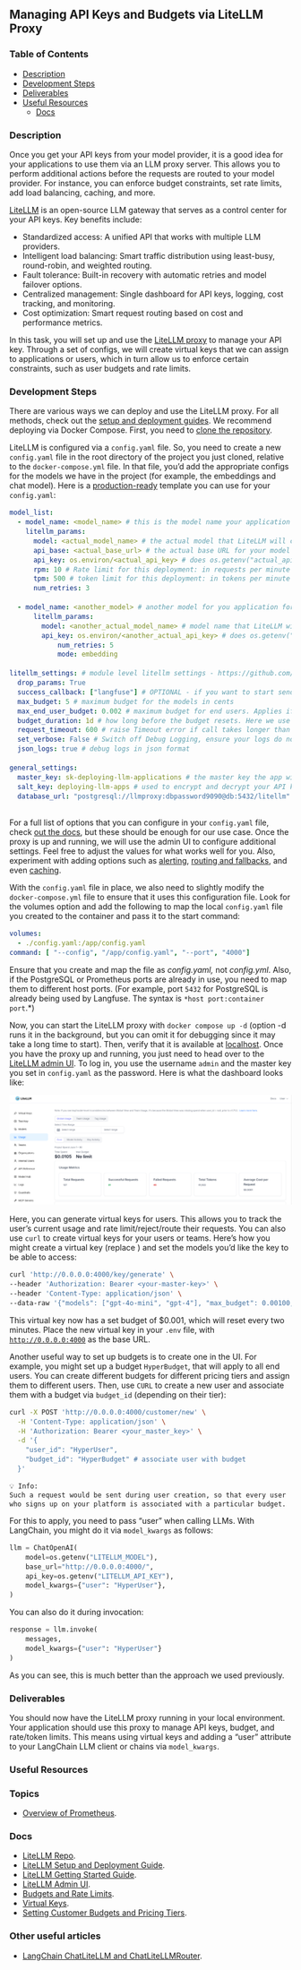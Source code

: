 ## Managing API Keys and Budgets via LiteLLM Proxy

### **Table of Contents**

- [Description](#description)
- [Development Steps](#development-steps)
- [Deliverables](#deliverables)
- [Useful Resources](#useful-resources)
    - [Docs](#docs)

### Description

Once you get your API keys from your model provider, it is a good idea for your applications to use them via an LLM proxy server. This allows you to perform additional actions before the requests are routed to your model provider. For instance, you can enforce budget constraints, set rate limits, add load balancing, caching, and more.

[LiteLLM](https://github.com/BerriAI/litellm) is an open-source LLM gateway that serves as a control center for your API keys. Key benefits include:

- Standardized access: A unified API that works with multiple LLM providers.
- Intelligent load balancing: Smart traffic distribution using least-busy, round-robin, and weighted routing.
- Fault tolerance: Built-in recovery with automatic retries and model failover options.
- Centralized management: Single dashboard for API keys, logging, cost tracking, and monitoring.
- Cost optimization: Smart request routing based on cost and performance metrics.

In this task, you will set up and use the [LiteLLM proxy](https://docs.litellm.ai/) to manage your API key. Through a set of configs, we will create virtual keys that we can assign to applications or users, which in turn allow us to enforce certain constraints, such as user budgets and rate limits.

### Development Steps

There are various ways we can deploy and use the LiteLLM proxy. For all methods, check out the [setup and deployment guides](https://docs.litellm.ai/docs/proxy/deploy). We recommend deploying via Docker Compose. First, you need to [clone the repository](https://github.com/BerriAI/litellm.git).

LiteLLM is configured via a `config.yaml` file. So, you need to create a new `config.yaml` file in the root directory of the project you just cloned, relative to the `docker-compose.yml` file. In that file, you’d add the appropriate configs for the models we have in the project (for example, the embeddings and chat model). Here is a [production-ready](https://docs.litellm.ai/docs/proxy/prod) template you can use for your `config.yaml`:

```yaml
model_list:
  - model_name: <model_name> # this is the model name your application will use for instance the chat model
    litellm_params: 
      model: <actual_model_name> # the actual model that LiteLLM will call
      api_base: <actual_base_url> # the actual base URL for your model provider
      api_key: os.environ/<actual_api_key> # does os.getenv("actual_api_key") to get your actual API key
      rpm: 10 # Rate limit for this deployment: in requests per minute (rpm)
      tpm: 500 # token limit for this deployment: in tokens per minute (tpm)
      num_retries: 3
      
  - model_name: <another_model> # another model for you application for example the embeddings model
	  litellm_params:
	    model: <another_actual_model_name> # model name that LiteLLM will call
	    api_key: os.environ/<another_actual_api_key> # does os.getenv("another_actual_api_key") to get your actual API key
			num_retries: 5 
			mode: embedding
			
litellm_settings: # module level litellm settings - https://github.com/BerriAI/litellm/blob/main/litellm/__init__.py
  drop_params: True
  success_callback: ["langfuse"] # OPTIONAL - if you want to start sending LLM Logs to Langfuse. Make sure to set `LANGFUSE_PUBLIC_KEY` and `LANGFUSE_SECRET_KEY` in your env
  max_budget: 5 # maximum budget for the models in cents
  max_end_user_budget: 0.002 # maximum budget for end users. Applies if you pass in "user" when making calls
  budget_duration: 1d # how long before the budget resets. Here we use 1 day but you can also use seconds, minutes, hours, days (1s, 1m, 1h, 1d) etc
  request_timeout: 600 # raise Timeout error if call takes longer than 600 seconds. Default value is 6000seconds if not set
  set_verbose: False # Switch off Debug Logging, ensure your logs do not have any debugging on
  json_logs: true # debug logs in json format
  
general_settings:
  master_key: sk-deploying-llm-applications # the master key the app will use. must start with sk
  salt_key: deploying-llm-apps # used to encrypt and decrypt your API key. Use https://1password.com/password-generator to generate a good one
  database_url: "postgresql://llmproxy:dbpassword9090@db:5432/litellm" 
  
```

For a full list of options that you can configure in your `config.yaml` file, check [out the docs](https://docs.litellm.ai/docs/proxy/config_settings), but these should be enough for our use case. Once the proxy is up and running, we will use the admin UI to configure additional settings. Feel free to adjust the values for what works well for you. Also, experiment with adding options such as [alerting](https://docs.litellm.ai/docs/proxy/alerting), [routing and fallbacks](https://docs.litellm.ai/docs/routing-load-balancing), and even [caching](https://docs.litellm.ai/docs/proxy/caching).

With the `config.yaml` file in place, we also need to slightly modify the `docker-compose.yml` file to ensure that it uses this configuration file. Look for the volumes option and add the following to map the local `config.yaml` file you created to the container and pass it to the start command:

```yaml
volumes:
  - ./config.yaml:/app/config.yaml
command: [ "--config", "/app/config.yaml", "--port", "4000"]
```

Ensure that you create and map the file as *config.yaml,* not *config.yml*. Also, if the PostgreSQL or Prometheus ports are already in use, you need to map them to different host ports. (For example, port `5432` for PostgreSQL is already being used by Langfuse. The syntax is `*host port:container port`.*)

Now, you can start the LiteLLM proxy with `docker compose up -d` (option -d runs it in the background, but you can omit it for debugging since it may take a long time to start). Then, verify that it is available at [localhost](http://0.0.0.0:4000/v1/models). Once you have the proxy up and running, you just need to head over to the [LiteLLM admin UI](http://0.0.0.0:4000/ui/). To log in, you use the username `admin` and the master key you set in `config.yaml` as the password. Here is what the dashboard looks like:

![LiteLLM dashboard](../assets/images/litellm_dashboard.png)

Here, you can generate virtual keys for users. This allows you to track the user’s current usage and rate limit/reject/route their requests.  You can also use `curl` to create virtual keys for your users or teams. Here’s how you might create a virtual key (replace <your-master-key>) and set the models you’d like the key to be able to access:

```bash
curl 'http://0.0.0.0:4000/key/generate' \
--header 'Authorization: Bearer <your-master-key>' \
--header 'Content-Type: application/json' \
--data-raw '{"models": ["gpt-4o-mini", "gpt-4"], "max_budget": 0.00100, "budget_duration": "2m"}'
```

This virtual key now has a set budget of $0.001, which will reset every two minutes. Place the new virtual key in your `.env` file, with [`http://0.0.0.0:4000`](http://0.0.0.0:4000) as the base URL.

Another useful way to set up budgets is to create one in the UI. For example, you might set up a budget `HyperBudget`, that will apply to all end users. You can create different budgets for different pricing tiers and assign them to different users. Then, use `CURL` to create a new user and associate them with a budget via `budget_id` (depending on their tier):

```bash
curl -X POST 'http://0.0.0.0:4000/customer/new' \
  -H 'Content-Type: application/json' \
  -H 'Authorization: Bearer <your_master_key>' \
  -d '{
    "user_id": "HyperUser",
    "budget_id": "HyperBudget" # associate user with budget
  }'
```

```
💡 Info: 
Such a request would be sent during user creation, so that every user who signs up on your platform is associated with a particular budget. 
```

For this to apply, you need to pass “user” when calling LLMs. With LangChain, you might do it via `model_kwargs` as follows:

```python
llm = ChatOpenAI(
    model=os.getenv("LITELLM_MODEL"),
    base_url="http://0.0.0.0:4000/",
    api_key=os.getenv("LITELLM_API_KEY"),
    model_kwargs={"user": "HyperUser"},
)
```

You can also do it during invocation:

```python
response = llm.invoke(
    messages,
    model_kwargs={"user": "HyperUser"}
)
```

As you can see, this is much better than the approach we used previously.

### Deliverables

You should now have the LiteLLM proxy running in your local environment. Your application should use this proxy to manage API keys, budget, and rate/token limits. This means using virtual keys and adding a “user” attribute to your LangChain LLM client or chains via `model_kwargs`.

### **Useful Resources**

### **Topics**

- [Overview of Prometheus](https://hyperskill.org/learn/step/52690).

### **Docs**

- [LiteLLM Repo](https://github.com/BerriAI/litellm.git).
- [LiteLLM Setup and Deployment Guide](https://docs.litellm.ai/docs/proxy/deploy).
- [LiteLLM Getting Started Guide](https://docs.litellm.ai/docs/proxy/docker_quick_start).
- [LiteLLM Admin UI](https://docs.litellm.ai/docs/proxy/ui).
- [Budgets and Rate Limits](https://docs.litellm.ai/docs/proxy/users).
- [Virtual Keys](https://docs.litellm.ai/docs/proxy/virtual_keys).
- [Setting Customer Budgets and Pricing Tiers](https://docs.litellm.ai/docs/proxy/customers#setting-customer-budgets).

### **Other useful articles**

- [LangChain ChatLiteLLM and ChatLiteLLMRouter](https://python.langchain.com/docs/integrations/chat/litellm/).





